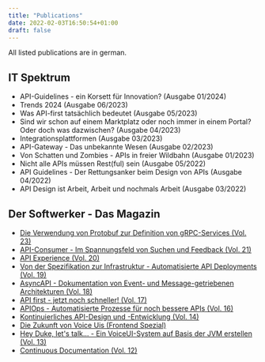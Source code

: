 ```yaml
---
title: "Publications"
date: 2022-02-03T16:50:54+01:00
draft: false
---
```


All listed publications are in german.

## IT Spektrum
* API-Guidelines - ein Korsett für Innovation? (Ausgabe 01/2024)
* Trends 2024 (Ausgabe 06/2023)
* Was API-first tatsächlich bedeutet (Ausgabe 05/2023)
* Sind wir schon auf einem Marktplatz oder noch immer in einem Portal? Oder doch was dazwischen? (Ausgabe 04/2023)
* Integrationsplattformen (Ausgabe 03/2023)
* API-Gateway - Das unbekannte Wesen (Ausgabe 02/2023)
* Von Schatten und Zombies - APIs in freier Wildbahn (Ausgabe 01/2023)
* Nicht alle APIs müssen Rest(ful) sein (Ausgabe 05/2022)
* API Guidelines - Der Rettungsanker beim Design von APIs (Ausgabe 04/2022)
* API Design ist Arbeit, Arbeit und nochmals Arbeit (Ausgabe 03/2022) 

## Der Softwerker - Das Magazin
* [Die Verwendung von Protobuf zur Definition von gRPC-Services (Vol. 23)](https://www.codecentric.de/wissens-hub/softwerker/softwerker-vol-23)
* [API-Consumer - Im Spannungsfeld von Suchen und Feedback (Vol. 21)](https://info.codecentric.de/softwerker-vol-21)
* [API Experience (Vol. 20)](https://info.codecentric.de/softwerker-vol-20)
* [Von der Spezifikation zur Infrastruktur - Automatisierte API Deployments (Vol. 19)](https://info.codecentric.de/softwerker-vol-19)
* [AsyncAPI - Dokumentation von Event- und Message-getriebenen Architekturen (Vol. 18)](https://info.codecentric.de/softwerker-vol-18)
* [API first - jetzt noch schneller! (Vol. 17)](https://info.codecentric.de/softwerker-vol-17)
* [APIOps - Automatisierte Prozesse für noch bessere APIs (Vol. 16)](https://info.codecentric.de/softwerker-vol-16)
* [Kontinuierliches API-Design und -Entwicklung (Vol. 14)](https://info.codecentric.de/softwerker-vol-14)
* [Die Zukunft von Voice Uis (Frontend Spezial)](https://info.codecentric.de/softwerker-frontend-spezial)
* [Hey Duke, let's talk... - Ein VoiceUI-System auf Basis der JVM erstellen (Vol. 13)](https://info.codecentric.de/softwerker-13)
* [Continuous Documentation (Vol. 12)](https://info.codecentric.de/softwerker-vol-12)